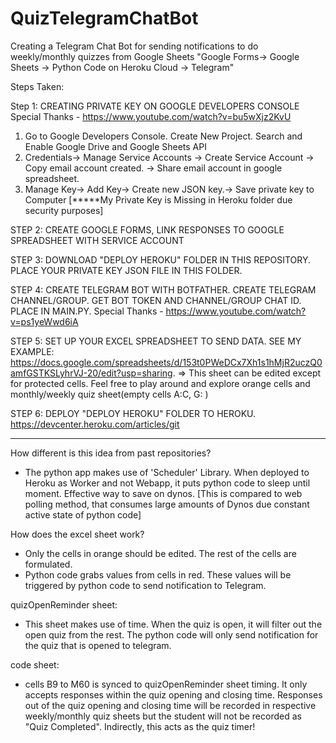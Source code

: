 # QuizTelegramChatBot
Creating a Telegram Chat Bot for sending notifications to do weekly/monthly quizzes from Google Sheets
"Google Forms-> Google Sheets -> Python Code on Heroku Cloud -> Telegram"

Steps Taken:

Step 1: CREATING PRIVATE KEY ON GOOGLE DEVELOPERS CONSOLE
Special Thanks - https://www.youtube.com/watch?v=bu5wXjz2KvU
1. Go to Google Developers Console. Create New Project. Search and Enable Google Drive and Google Sheets API
2. Credentials-> Manage Service Accounts -> Create Service Account -> Copy email account created. -> Share email account in google spreadsheet.
3. Manage Key-> Add Key-> Create new JSON key.-> Save private key to Computer
[*****My Private Key is Missing in Heroku folder due security purposes]


STEP 2: CREATE GOOGLE FORMS, LINK RESPONSES TO GOOGLE SPREADSHEET WITH SERVICE ACCOUNT

STEP 3: DOWNLOAD "DEPLOY HEROKU" FOLDER IN THIS REPOSITORY. PLACE YOUR PRIVATE KEY JSON FILE IN THIS FOLDER.

STEP 4: CREATE TELEGRAM BOT WITH BOTFATHER. CREATE TELEGRAM CHANNEL/GROUP. GET BOT TOKEN AND CHANNEL/GROUP CHAT ID. PLACE IN MAIN.PY. 
Special Thanks - https://www.youtube.com/watch?v=ps1yeWwd6iA

STEP 5: SET UP YOUR EXCEL SPREADSHEET TO SEND DATA. SEE MY EXAMPLE: 
https://docs.google.com/spreadsheets/d/153t0PWeDCx7Xh1s1hMjR2uczQ0amfGSTKSLyhrVJ-20/edit?usp=sharing.
=> This sheet can be edited except for protected cells. Feel free to play around and explore orange cells and monthly/weekly quiz sheet(empty cells A:C, G: )

STEP 6: DEPLOY "DEPLOY HEROKU" FOLDER TO HEROKU. https://devcenter.heroku.com/articles/git

******************
How different is this idea from past repositories?
- The python app makes use of 'Scheduler' Library. When deployed to Heroku as Worker and not Webapp, it puts python code to sleep until moment. Effective way to save on dynos. [This is compared to web polling method, that consumes large amounts of Dynos due constant active state of python code]

How does the excel sheet work?
- Only the cells in orange should be edited. The rest of the cells are formulated.
- Python code grabs values from cells in red. These values will be triggered by python code to send notification to Telegram.

quizOpenReminder sheet:
- This sheet makes use of time. When the quiz is open, it will filter out the open quiz from the rest. The python code will only send notification for the quiz that is opened to telegram.

code sheet:
- cells B9 to M60 is synced to quizOpenReminder sheet timing. It only accepts responses within the quiz opening and closing time. Responses out of the quiz opening and closing time will be recorded in respective weekly/monthly quiz sheets but the student will not be recorded as "Quiz Completed". Indirectly, this acts as the quiz timer!


